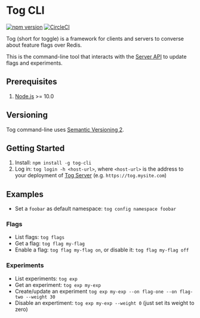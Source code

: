 # Tog CLI

[![npm version](https://badge.fury.io/js/tog-cli.svg)](https://badge.fury.io/js/tog-cli)
[![CircleCI](https://circleci.com/gh/escaletech/tog-cli/tree/master.svg?style=svg)](https://circleci.com/gh/escaletech/tog-cli/tree/master)

Tog (short for toggle) is a framework for clients and servers to converse about feature flags over Redis.

This is the command-line tool that interacts with the [Server API](https://github.com/escaletech/tog-server) to update flags and experiments.

## Prerequisites

1. [Node.js](https://nodejs.org) >= 10.0


## Versioning

Tog command-line uses [Semantic Versioning 2](https://semver.org/spec/v2.0.0.html).


## Getting Started

1. Install: `npm install -g tog-cli`
2. Log in: `tog login -h <host-url>`, where `<host-url>` is the address to your deployment of [Tog Server](https://github.com/escaletech/tog-server) (e.g. `https://tog.mysite.com`)

## Examples

* Set a `foobar` as default namespace: `tog config namespace foobar`

### Flags

* List flags: `tog flags`
* Get a flag: `tog flag my-flag`
* Enable a flag: `tog flag my-flag on`, or disable it: `tog flag my-flag off`

### Experiments

* List experiments: `tog exp`
* Get an experiment: `tog exp my-exp`
* Create/update an experiment `tog exp my-exp --on flag-one --on flag-two --weight 30`
* Disable an expertiment: `tog exp my-exp --weight 0` (just set its weight to zero)
